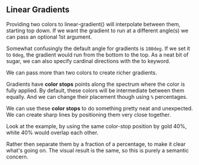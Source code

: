 ## Linear Gradients

Providing two colors to linear-gradient() will interpolate between them, starting top down. If we want the gradient to run at a different angle(s) we can pass an optional 1st argument.

Somewhat confusingly the default angle for gradients is `180deg`. If we set it to `0deg`, the gradient would run from the bottom to the top. As a neat bit of sugar, we can also specify cardinal directions with the to keyword.

We can pass more than two colors to create richer gradients.

Gradients have **color stops** points along the spectrum where the color is fully applied. By default, these colors will be intermediate between them equally. And we can change their placement though using `%` percentages.

We can use these **color stops** to do something pretty neat and unexpected. We can create sharp lines by positioning them very close together.

Look at the example, by using the same color-stop position by gold 40%, white 40% would overlap each other.

Rather then separate them by a fraction of a percentage, to make it clear what's going on. The visual result is the same, so this is purely a semantic concern.
